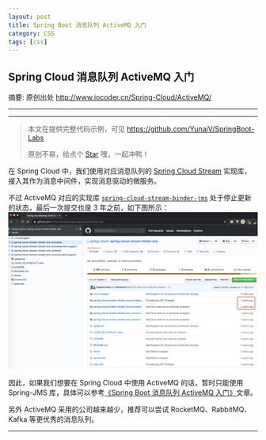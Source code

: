```yaml
---
layout: post
title: Spring Boot 消息队列 ActiveMQ 入门
category: CSS
tags: [css]
---
```


## Spring Cloud 消息队列 ActiveMQ 入门


摘要: 原创出处 http://www.iocoder.cn/Spring-Cloud/ActiveMQ/

------

------

> 本文在提供完整代码示例，可见 https://github.com/YunaiV/SpringBoot-Labs
>
> 原创不易，给点个 [Star](https://github.com/YunaiV/SpringBoot-Labs/stargazers) 嘿，一起冲鸭！

在 Spring Cloud 中，我们使用对应消息队列的 [Spring Cloud Stream](https://github.com/spring-cloud/spring-cloud-stream) 实现库，接入其作为消息中间件，实现消息驱动的微服务。

不过 ActiveMQ 对应的实现库 [`spring-cloud-stream-binder-jms`](https://github.com/spring-cloud/spring-cloud-stream-binder-jms) 处于停止更新的状态，最后一次提交也是 3 年之前，如下图所示：![img](https://github.com/Gqyanxin/Gqyanxin.github.io/blob/main/assets/images/activemq/ActiveMQ-SpringCloud实现库.png)

因此，如果我们想要在 Spring Cloud 中使用 ActiveMQ 的话，暂时只能使用 Spring-JMS 库，具体可以参考[《Spring Boot 消息队列 ActiveMQ 入门》](https://gqyanxin.github.io/css/2023/03/10/Spring-Boot-%E6%B6%88%E6%81%AF%E9%98%9F%E5%88%97-ActiveMQ-%E5%85%A5%E9%97%A8.html)文章。

另外 ActiveMQ 采用的公司越来越少，推荐可以尝试 RocketMQ、RabbitMQ、Kafka 等更优秀的消息队列。

------
